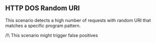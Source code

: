## HTTP DOS Random URI

This scenario detects a high number of requests with random URI that matches a specific program pattern.

/!\ This scenario might trigger false positives